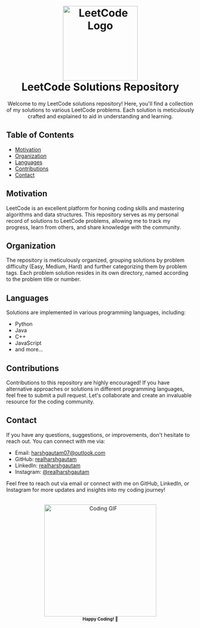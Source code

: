 <!-- Title -->
<h1 align="center">
  <br>
  <img src="https://upload.wikimedia.org/wikipedia/commons/1/19/LeetCode_logo_black.png" alt="LeetCode Logo" width="200">
  <br>
  LeetCode Solutions Repository
  <br>
</h1>

<!-- Description -->
<p align="center">
  Welcome to my LeetCode solutions repository! Here, you'll find a collection of my solutions to various LeetCode problems. Each solution is meticulously crafted and explained to aid in understanding and learning.
</p>

<!-- Table of Contents -->
## Table of Contents
- [Motivation](#motivation)
- [Organization](#organization)
- [Languages](#languages)
- [Contributions](#contributions)
- [Contact](#contact)

<!-- Motivation -->
## Motivation
LeetCode is an excellent platform for honing coding skills and mastering algorithms and data structures. This repository serves as my personal record of solutions to LeetCode problems, allowing me to track my progress, learn from others, and share knowledge with the community.

<!-- Organization -->
## Organization
The repository is meticulously organized, grouping solutions by problem difficulty (Easy, Medium, Hard) and further categorizing them by problem tags. Each problem solution resides in its own directory, named according to the problem title or number.

<!-- Languages -->
## Languages
Solutions are implemented in various programming languages, including:
- Python
- Java
- C++
- JavaScript
- and more...

<!-- Contributions -->
## Contributions
Contributions to this repository are highly encouraged! If you have alternative approaches or solutions in different programming languages, feel free to submit a pull request. Let's collaborate and create an invaluable resource for the coding community.

<!-- Contact -->
## Contact
If you have any questions, suggestions, or improvements, don't hesitate to reach out. You can connect with me via:
- Email: [harshgautam07@outlook.com](mailto:harshgautam07@outlook.com)
- GitHub: [realharshgautam](https://github.com/realharshgautam)
- LinkedIn: [realharshgautam](https://www.linkedin.com/in/realharshgautam)
- Instagram: [@realharshgautam](https://www.instagram.com/realharshgautam/)

Feel free to reach out via email or connect with me on GitHub, LinkedIn, or Instagram for more updates and insights into my coding journey!

<!-- Footer -->
<p align="center">
  <br>
  <img src="https://media.giphy.com/media/ZVik7pBtu9dNS/giphy.gif" alt="Coding GIF" width="300">
  <br>
  <sub><b>Happy Coding! 🚀</b></sub>
</p>

